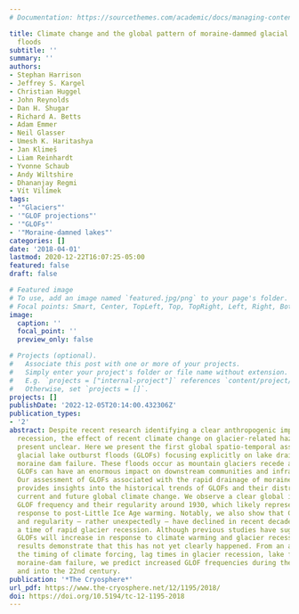 ```yaml
---
# Documentation: https://sourcethemes.com/academic/docs/managing-content/

title: Climate change and the global pattern of moraine-dammed glacial lake outburst
  floods
subtitle: ''
summary: ''
authors:
- Stephan Harrison
- Jeffrey S. Kargel
- Christian Huggel
- John Reynolds
- Dan H. Shugar
- Richard A. Betts
- Adam Emmer
- Neil Glasser
- Umesh K. Haritashya
- Jan Klimeš
- Liam Reinhardt
- Yvonne Schaub
- Andy Wiltshire
- Dhananjay Regmi
- Vít Vilímek
tags:
- '"Glaciers"'
- '"GLOF projections"'
- '"GLOFs"'
- '"Moraine-damned lakes"'
categories: []
date: '2018-04-01'
lastmod: 2020-12-22T16:07:25-05:00
featured: false
draft: false

# Featured image
# To use, add an image named `featured.jpg/png` to your page's folder.
# Focal points: Smart, Center, TopLeft, Top, TopRight, Left, Right, BottomLeft, Bottom, BottomRight.
image:
  caption: ''
  focal_point: ''
  preview_only: false

# Projects (optional).
#   Associate this post with one or more of your projects.
#   Simply enter your project's folder or file name without extension.
#   E.g. `projects = ["internal-project"]` references `content/project/deep-learning/index.md`.
#   Otherwise, set `projects = []`.
projects: []
publishDate: '2022-12-05T20:14:00.432306Z'
publication_types:
- '2'
abstract: Despite recent research identifying a clear anthropogenic impact on glacier
  recession, the effect of recent climate change on glacier-related hazards is at
  present unclear. Here we present the first global spatio-temporal assessment of
  glacial lake outburst floods (GLOFs) focusing explicitly on lake drainage following
  moraine dam failure. These floods occur as mountain glaciers recede and downwaste.
  GLOFs can have an enormous impact on downstream communities and infrastructure.
  Our assessment of GLOFs associated with the rapid drainage of moraine-dammed lakes
  provides insights into the historical trends of GLOFs and their distributions under
  current and future global climate change. We observe a clear global increase in
  GLOF frequency and their regularity around 1930, which likely represents a lagged
  response to post-Little Ice Age warming. Notably, we also show that GLOF frequency
  and regularity – rather unexpectedly – have declined in recent decades even during
  a time of rapid glacier recession. Although previous studies have suggested that
  GLOFs will increase in response to climate warming and glacier recession, our global
  results demonstrate that this has not yet clearly happened. From an assessment of
  the timing of climate forcing, lag times in glacier recession, lake formation and
  moraine-dam failure, we predict increased GLOF frequencies during the next decades
  and into the 22nd century.
publication: '*The Cryosphere*'
url_pdf: https://www.the-cryosphere.net/12/1195/2018/
doi: https://doi.org/10.5194/tc-12-1195-2018
---
```

